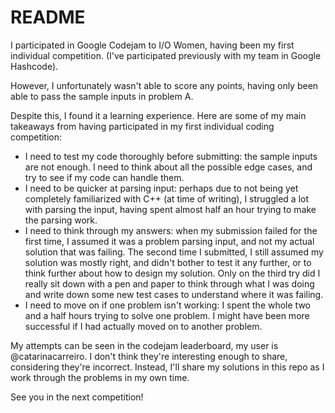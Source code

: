 # README

I participated in Google Codejam to I/O Women, having been my first individual competition. (I've participated previously with my team in Google Hashcode).

However, I unfortunately wasn't able to score any points, having only been able to pass the sample inputs in problem A.

Despite this, I found it a learning experience. Here are some of my main takeaways from having participated in my first individual coding competition:
- I need to test my code thoroughly before submitting: the sample inputs are not enough. I need to think about all the possible edge cases, and try to see if my code can handle them.
- I need to be quicker at parsing input: perhaps due to not being yet completely familiarized with C++ (at time of writing), I struggled a lot with parsing the input, having spent almost half an hour trying to make the parsing work.
- I need to think through my answers: when my submission failed for the first time, I assumed it was a problem parsing input, and not my actual solution that was failing. The second time I submitted, I still assumed my solution was mostly right, and didn't bother to test it any further, or to think further about how to design my solution. Only on the third try did I really sit down with a pen and paper to think through what I was doing and write down some new test cases to understand where it was failing. 
- I need to move on if one problem isn't working: I spent the whole two and a half hours trying to solve one problem. I might have been more successful if I had actually moved on to another problem.

My attempts can be seen in the codejam leaderboard, my user is @catarinacarreiro. I don't think they're interesting enough to share, considering they're incorrect. Instead, I'll share my solutions in this repo as I work through the problems in my own time. 

See you in the next competition!